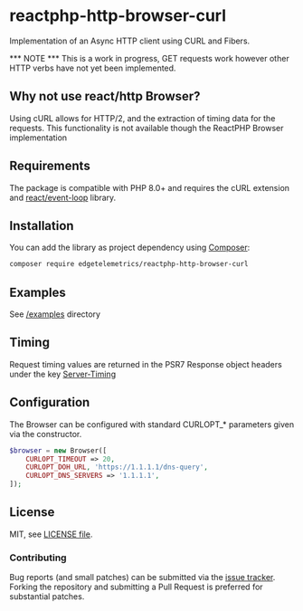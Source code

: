 # reactphp-http-browser-curl
Implementation of an Async HTTP client using CURL and Fibers.

*** NOTE *** This is a work in progress, GET requests work however other HTTP verbs have not yet been implemented.

## Why not use react/http Browser?
Using cURL allows for HTTP/2, and the extraction of timing data for the requests. This functionality is not available though the ReactPHP Browser implementation

## Requirements

The package is compatible with PHP 8.0+ and requires the cURL extension and [react/event-loop](https://github.com/reactphp/http) library.

## Installation

You can add the library as project dependency using [Composer](https://getcomposer.org/):

```sh
composer require edgetelemetrics/reactphp-http-browser-curl
```

## Examples
See [/examples](/examples) directory

## Timing
Request timing values are returned in the PSR7 Response object headers under the key [Server-Timing](https://developer.mozilla.org/en-US/docs/Web/HTTP/Headers/Server-Timing)

## Configuration
The Browser can be configured with standard CURLOPT_* parameters given via the constructor.

```php
$browser = new Browser([
    CURLOPT_TIMEOUT => 20,
    CURLOPT_DOH_URL, 'https://1.1.1.1/dns-query',
    CURLOPT_DNS_SERVERS => '1.1.1.1',
]);
```

## License

MIT, see [LICENSE file](LICENSE).

### Contributing

Bug reports (and small patches) can be submitted via the [issue tracker](https://github.com/lucasnetau/reactphp-http-browser-curl/issues). Forking the repository and submitting a Pull Request is preferred for substantial patches.
